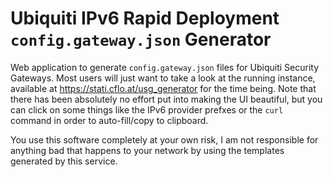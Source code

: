 # Ubiquiti IPv6 Rapid Deployment `config.gateway.json` Generator

Web application to generate `config.gateway.json` files for Ubiquiti Security Gateways.  Most users will just want to take a look at the running instance, available at https://stati.cflo.at/usg_generator for the time being.  Note that there has been absolutely no effort put into making the UI beautiful, but you can click on some things like the IPv6 provider prefxes or the `curl` command in order to auto-fill/copy to clipboard.

You use this software completely at your own risk, I am not responsible for anything bad that happens to your network by using the templates generated by this service.